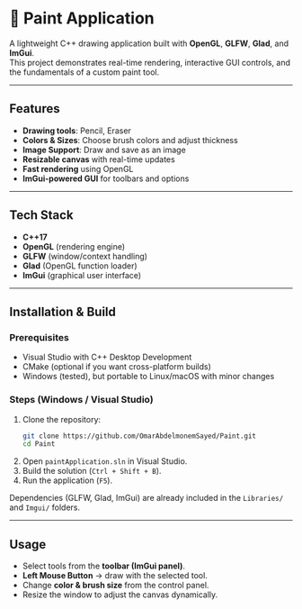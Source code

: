 # 🎨 Paint Application

A lightweight C++ drawing application built with **OpenGL**, **GLFW**, **Glad**, and **ImGui**.  
This project demonstrates real-time rendering, interactive GUI controls, and the fundamentals of a custom paint tool.

---

## Features
- **Drawing tools**: Pencil, Eraser   
- **Colors & Sizes**: Choose brush colors and adjust thickness  
- **Image Support**: Draw and save as an image   
- **Resizable canvas** with real-time updates  
- **Fast rendering** using OpenGL  
- **ImGui-powered GUI** for toolbars and options  

---

## Tech Stack
- **C++17**  
- **OpenGL** (rendering engine)  
- **GLFW** (window/context handling)  
- **Glad** (OpenGL function loader)  
- **ImGui** (graphical user interface)  

---

## Installation & Build

### Prerequisites
- Visual Studio with C++ Desktop Development  
- CMake (optional if you want cross-platform builds)  
- Windows (tested), but portable to Linux/macOS with minor changes  

### Steps (Windows / Visual Studio)
1. Clone the repository:
   ```bash
   git clone https://github.com/OmarAbdelmonemSayed/Paint.git
   cd Paint
   ```
2. Open `paintApplication.sln` in Visual Studio.  
3. Build the solution (`Ctrl + Shift + B`).  
4. Run the application (`F5`).  

Dependencies (GLFW, Glad, ImGui) are already included in the `Libraries/` and `Imgui/` folders.  

---

## Usage
- Select tools from the **toolbar (ImGui panel)**.  
- **Left Mouse Button** → draw with the selected tool.    
- Change **color & brush size** from the control panel.  
- Resize the window to adjust the canvas dynamically.
